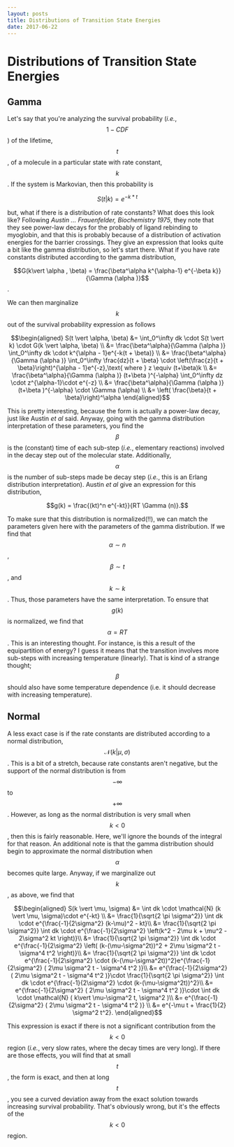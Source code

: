 ```yaml
---
layout: posts
title: Distributions of Transition State Energies
date: 2017-06-22
---
```

# Distributions of Transition State Energies
## Gamma
Let's say that you're analyzing the survival probability (*i.e.*, $$1-CDF$$) of the lifetime, $$t$$, of a molecule in a particular state with rate constant, $$k$$. If the system is Markovian, then this probability is

$$S(t\vert k) = e^{-k*t}$$

but, what if there is a distribution of rate constants? What does this look like? Following *Austin ... Frauenfelder, Biochemistry 1975*, they note that they see power-law decays for the probably of ligand rebinding to myoglobin, and that this is probably because of a distribution of activation energies for the barrier crossings. They give an expression that looks quite a bit like the gamma distribution, so let's start there. What if you have rate constants distributed according to the gamma distribution,

$$G(k\vert \alpha , \beta) = \frac{\beta^\alpha k^{\alpha-1} e^{-\beta k}}{\Gamma (\alpha )}$$.

We can then marginalize $$k$$ out of the survival probability expression as follows

$$\begin{aligned}
S(t \vert \alpha, \beta) &= \int_0^\infty dk \cdot S(t \vert k) \cdot G(k \vert \alpha, \beta) \\
&= \frac{\beta^\alpha}{\Gamma (\alpha )} \int_0^\infty dk \cdot k^{\alpha - 1}e^{-k(t + \beta)} \\
&= \frac{\beta^\alpha}{\Gamma (\alpha )} \int_0^\infty \frac{dz}{t + \beta} \cdot \left(\frac{z}{t + \beta}\right)^{\alpha - 1}e^{-z},\text{ where } z \equiv (t+\beta)k \\
&= \frac{\beta^\alpha}{\Gamma (\alpha )} (t+\beta )^{-\alpha} \int_0^\infty dz \cdot z^{\alpha-1}\cdot e^{-z} \\
&= \frac{\beta^\alpha}{\Gamma (\alpha )} (t+\beta )^{-\alpha} \cdot \Gamma (\alpha) \\
&= \left( \frac{\beta}{t + \beta}\right)^\alpha
\end{aligned}$$

This is pretty interesting, because the form is actually a power-law decay, just like Austin *et al* said. Anyway, going with the gamma distribution interpretation of these parameters, you find the $$\beta$$ is the (constant) time of each sub-step (*i.e.*, elementary reactions) involved in the decay step out of the molecular state. Additionally, $$\alpha$$ is the number of sub-steps made be decay step (*i.e.*, this is an Erlang distribution interpretation). Austin *et al* give an expression for this distribution,

$$g(k) = \frac{(kt)^n e^{-kt}}{RT \Gamma (n)}.$$

To make sure that this distribution is normalized(!!), we can match the parameters given here with the parameters of the gamma distribution. If we find that $$\alpha \sim n$$, $$\beta \sim t$$, and $$k \sim k$$. Thus, those parameters have the same interpretation. To ensure that $$g(k)$$ is normalized, we find that $$\alpha = RT$$. This is an interesting thought. For instance, is this a result of the equipartition of energy? I guess it means that the transition involves more sub-steps with increasing temperature (linearly). That is kind of a strange thought; $$\beta$$ should also have some temperature dependence (i.e. it should decrease with increasing temperature).

## Normal

A less exact case is if the rate constants are distributed according to a normal distribution, $$\mathcal{N}(k \vert \mu, \sigma)$$. This is a bit of a stretch, because rate constants aren't negative, but the support of the normal distribution is from $$-\infty$$ to $$+\infty$$. However, as long as the normal distribution is very small when $$k < 0$$, then this is fairly reasonable. Here, we'll ignore the bounds of the integral for that reason. An additional note is that the gamma distribution should begin to approximate the normal distribution when $$\alpha$$ becomes quite large. Anyway, if we marginalize out $$k$$, as above, we find that

$$\begin{aligned}
S(k \vert \mu, \sigma) &= \int dk \cdot \mathcal{N} (k \vert \mu, \sigma)\cdot e^{-kt} \\
&= \frac{1}{\sqrt{2 \pi \sigma^2}} \int dk \cdot e^{\frac{-1}{2\sigma^2} (k-\mu)^2 - kt}\\
&= \frac{1}{\sqrt{2 \pi \sigma^2}} \int dk \cdot e^{\frac{-1}{2\sigma^2} \left(k^2 - 2\mu k + \mu^2 - 2\sigma^2 kt \right)}\\
&= \frac{1}{\sqrt{2 \pi \sigma^2}} \int dk \cdot e^{\frac{-1}{2\sigma^2} \left( (k-(\mu-\sigma^2t))^2 + 2\mu \sigma^2 t - \sigma^4 t^2 \right)}\\
&= \frac{1}{\sqrt{2 \pi \sigma^2}} \int dk \cdot e^{\frac{-1}{2\sigma^2} \cdot (k-(\mu-\sigma^2t))^2}e^{\frac{-1}{2\sigma^2} ( 2\mu \sigma^2 t - \sigma^4 t^2 )}\\
&= e^{\frac{-1}{2\sigma^2} ( 2\mu \sigma^2 t - \sigma^4 t^2 )}\cdot \frac{1}{\sqrt{2 \pi \sigma^2}} \int dk \cdot e^{\frac{-1}{2\sigma^2} \cdot (k-(\mu-\sigma^2t))^2}\\
&= e^{\frac{-1}{2\sigma^2} ( 2\mu \sigma^2 t - \sigma^4 t^2 )}\cdot \int dk \cdot \mathcal{N} ( k\vert \mu-\sigma^2 t, \sigma^2 )\\
&= e^{\frac{-1}{2\sigma^2} ( 2\mu \sigma^2 t - \sigma^4 t^2 )} \\
&= e^{-\mu t + \frac{1}{2} \sigma^2 t^2}.
\end{aligned}$$


This expression is exact if there is not a significant contribution from the $$k < 0$$ region (*i.e.*, very slow rates, where the decay times are very long). If there are those effects, you will find that at small $$t$$, the form is exact, and then at long $$t$$, you see a curved deviation away from the exact solution towards increasing survival probability. That's obviously wrong, but it's the effects of the $$k < 0$$ region.
